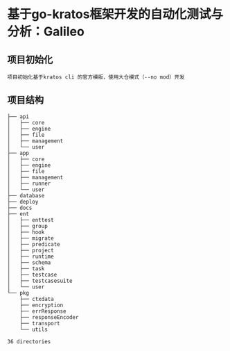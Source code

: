 # 基于go-kratos框架开发的自动化测试与分析：Galileo

## 项目初始化

    项目初始化基于kratos cli 的官方模版，使用大仓模式（--no mod）开发

## 项目结构

```.
├── api
│   ├── core
│   ├── engine
│   ├── file
│   ├── management
│   └── user
├── app
│   ├── core
│   ├── engine
│   ├── file
│   ├── management
│   ├── runner
│   └── user
├── database
├── deploy
├── docs
├── ent
│   ├── enttest
│   ├── group
│   ├── hook
│   ├── migrate
│   ├── predicate
│   ├── project
│   ├── runtime
│   ├── schema
│   ├── task
│   ├── testcase
│   ├── testcasesuite
│   └── user
└── pkg
    ├── ctxdata
    ├── encryption
    ├── errResponse
    ├── responseEncoder
    ├── transport
    └── utils

36 directories
```

    